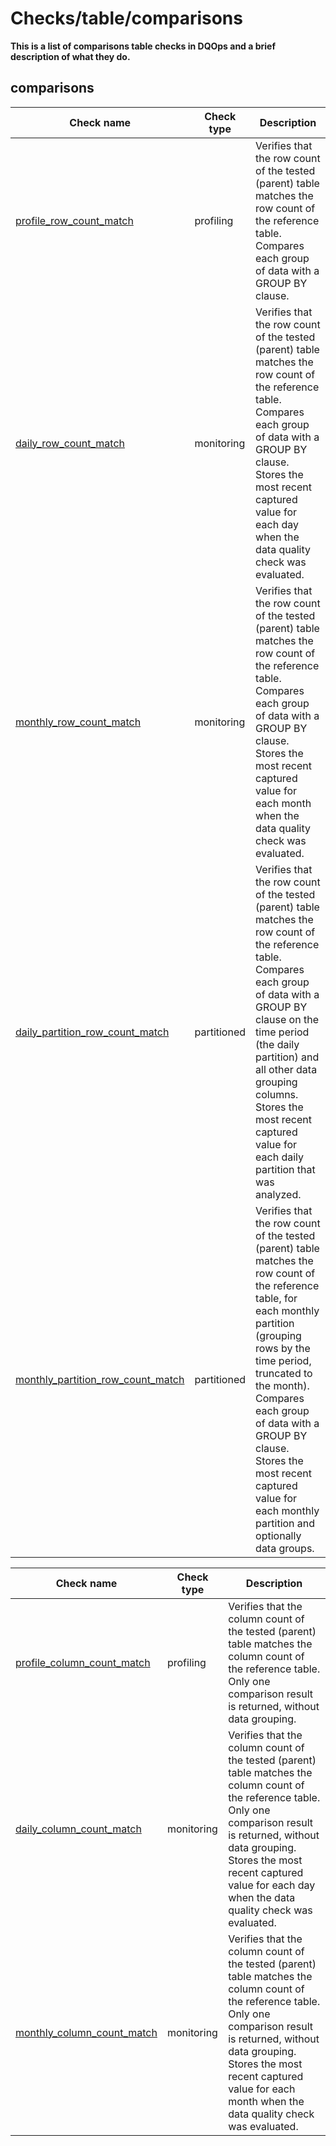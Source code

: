 # Checks/table/comparisons

**This is a list of comparisons table checks in DQOps and a brief description of what they do.**





## **comparisons**  


| Check name | Check type | Description |
|------------|------------|-------------|
|[profile_row_count_match](./table/comparisons/row-count-match/#profile-row-count-match)|profiling|Verifies that the row count of the tested (parent) table matches the row count of the reference table. Compares each group of data with a GROUP BY clause.|
|[daily_row_count_match](./table/comparisons/row-count-match/#daily-row-count-match)|monitoring|Verifies that the row count of the tested (parent) table matches the row count of the reference table. Compares each group of data with a GROUP BY clause. Stores the most recent captured value for each day when the data quality check was evaluated.|
|[monthly_row_count_match](./table/comparisons/row-count-match/#monthly-row-count-match)|monitoring|Verifies that the row count of the tested (parent) table matches the row count of the reference table. Compares each group of data with a GROUP BY clause. Stores the most recent captured value for each month when the data quality check was evaluated.|
|[daily_partition_row_count_match](./table/comparisons/row-count-match/#daily-partition-row-count-match)|partitioned|Verifies that the row count of the tested (parent) table matches the row count of the reference table. Compares each group of data with a GROUP BY clause on the time period (the daily partition) and all other data grouping columns. Stores the most recent captured value for each daily partition that was analyzed.|
|[monthly_partition_row_count_match](./table/comparisons/row-count-match/#monthly-partition-row-count-match)|partitioned|Verifies that the row count of the tested (parent) table matches the row count of the reference table, for each monthly partition (grouping rows by the time period, truncated to the month). Compares each group of data with a GROUP BY clause. Stores the most recent captured value for each monthly partition and optionally data groups.|


| Check name | Check type | Description |
|------------|------------|-------------|
|[profile_column_count_match](./table/comparisons/column-count-match/#profile-column-count-match)|profiling|Verifies that the column count of the tested (parent) table matches the column count of the reference table. Only one comparison result is returned, without data grouping.|
|[daily_column_count_match](./table/comparisons/column-count-match/#daily-column-count-match)|monitoring|Verifies that the column count of the tested (parent) table matches the column count of the reference table. Only one comparison result is returned, without data grouping. Stores the most recent captured value for each day when the data quality check was evaluated.|
|[monthly_column_count_match](./table/comparisons/column-count-match/#monthly-column-count-match)|monitoring|Verifies that the column count of the tested (parent) table matches the column count of the reference table. Only one comparison result is returned, without data grouping. Stores the most recent captured value for each month when the data quality check was evaluated.|






